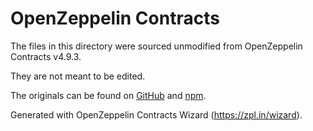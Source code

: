 # OpenZeppelin Contracts

The files in this directory were sourced unmodified from OpenZeppelin Contracts v4.9.3.

They are not meant to be edited.

The originals can be found on [GitHub] and [npm].

[GitHub]: https://github.com/OpenZeppelin/openzeppelin-contracts/tree/v4.9.3
[npm]: https://www.npmjs.com/package/@openzeppelin/contracts/v/4.9.3

Generated with OpenZeppelin Contracts Wizard (https://zpl.in/wizard).
